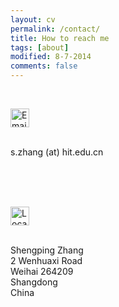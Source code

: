 ```yaml
---
layout: cv
permalink: /contact/
title: How to reach me
tags: [about]
modified: 8-7-2014
comments: false
---
```



<section>

<br>

<img src="{{ site.url }}/images/contact/email.png" alt="Email" width="30"> <br><br>

s.zhang (at) hit.edu.cn

<br>
<br><br>

  <img src="{{ site.url }}/images/contact/location.png" alt="Location" width="30"> <br><br>

Shengping Zhang <br>
2 Wenhuaxi Road<br>
Weihai 264209<br>
Shangdong<br>
China<br>
 
<br><br> 

</section>

    
    

